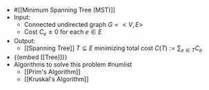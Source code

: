 - #[[Minimum Spanning Tree (MST)]]
- Input:
	- Connected undirected graph $G=<V,E>$
	- Cost $C_e \ge 0$ for each $e \in E$
- Output:
	- [[Spanning Tree]] $T \subseteq E$ minimizing total cost $C(T)  := \sum_{e \in T} C_e$
- {{embed [[Tree]]}}
- Algorithms to solve this problem #numlist
	- [[Prim's Algorithm]]
	- [[Kruskal's Algorithm]]